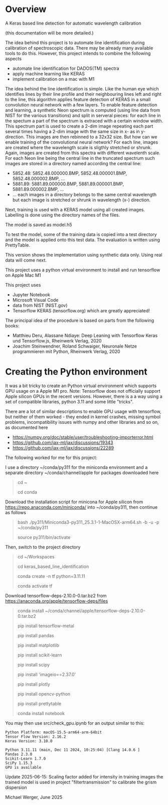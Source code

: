 # Overview

A Keras based line detection for automatic wavelength calibration

(this documentation will be more detailed.)

The idea behind this project is to automate line identification during 
calibration of spectroscopic data.
There may be already many available tools to do this. However, this 
project intends to combine the following aspects
* automate line identification for DADOS(TM) spectra
* apply machine learning like KERAS
* implement calibration on a mac with M1

The idea behind the line identification is simple. Like the human
eye which identifies lines by their line profile and their 
neighbouring lines left and right to the line, this algorithm 
applies feature detection of KERAS in a small convolution neural
network with a few layers.
To enable feature detection and learning, a synthetic Neon spectrum
is computed (using line data from NIST for the various transitions)
and split in serveral pieces: for each line in the spectum a part 
of the spectrum is extraced with a certain window width. This spectrum
part is used to create a 2-dim image repeating each part several times
having a 2-dim image with the same size in x- as in y-direction.
This images are then rebinned to a 32x32 size.
But how can we enable training of the convolutional neural network?
For each line, images are created where the wavelength scale is sligthly
stretched or shrunk. Again, images are created from this spectra with
different wavelenth scale. For each Neon line being the central line 
in the truncated spectrum such images are stored in a directory named 
according the central line:
* 5852.48: 5852.48.000000.BMP, 5852.48.000001.BMP, 5852.48.000002.BMP, ...
* 5881.89: 5881.89.000000.BMP, 5881.89.000001.BMP, 5881.89.000002.BMP, ...
* ...
each images in a directory belongs to the same central wavelength but each
image is stretched or shrunk in wavelength (x-) direction.

Next, training is used with a KERAS model using all created images. 
Labelling is done using the directory names of the files.

The model is saved as model.h5

To test the model, some of the training data is copied into a test
directory and the model is applied onto this test data. The 
evaluation is written using PrettyTable.

This version shows the implementation using synthetic data only. Using
real data will come next.

This project uses a python virtual environment to install and run 
tensorflow on Apple Mac M1

This project uses
* Jupyter Notebook
* Microsoft Visual Code
* data from NIST (NIST.gov)
* Tensorflow KERAS (tensorflow.org)
which are greatly appreciated!
  
The principal idea of the procedure is based on parts from the following 
books:
* Matthieu Deru, Alassane Ndiaye: Deep Leaning with Tensorflow Keras und Tensorflow.js, Rheinwerk Verlag, 2020
* Joachim Steinwendner, Roland Schwaiger, Neuronale Netze programmieren mit Python, Rheinwerk Verlag, 2020

# Creating the Python environment

It was a bit tricky to create an Python virtual environment which supports GPU usage on a Apple M1 pro.
Note: Tensorflow does not officially support Apple silicon GPUs in the recent versions. However, there is a
a way using a set of compatible libraries, python 3.11 and some little "tricks".

There are a lot of similar descriptions to enable GPU usage with tensorflow, but neither of them worked - they ended in kernel crashes, 
missing symbol problems, incompatibility issues with numpy and other libraries and so on, as documented here
* https://numpy.org/doc/stable/user/troubleshooting-importerror.html
* https://github.com/jax-ml/jax/discussions/19343
* https://github.com/jax-ml/jax/discussions/22289

The following worked for me for this project:

I use a directory ~/conda/py311 for the miniconda environment and 
a separate directory ~/conda/channel/apple for packages downloaded here

> cd ~
> 
> cd conda

Download the installation script for minicona for Apple silicon from https://repo.anaconda.com/miniconda/ into ~/conda/py311,
then continue as follows

> bash ./py311/Miniconda3-py311_25.3.1-1-MacOSX-arm64.sh -b -u -p ~/conda/py311
> 
> source py311/bin/activate

Then, switch to the project directory
> cd ~/Workspaces
> 
> cd keras_based_line_identification
> 
> conda create -n tf python=3.11.11
> 
> conda activate tf

Download tensorflow-deps-2.10.0-0.tar.bz2 from https://anaconda.org/apple/tensorflow-deps/files
> conda install ~/conda/channel/apple/tensorflow-deps-2.10.0-0.tar.bz2
> 
> pip install tensorflow-metal
> 
> pip install pandas
> 
> pip install matplotlib
> 
> pip install scikit-learn
> 
> pip install scipy
> 
> pip install 'imageio==2.37.0'
> 
> pip install plotly
> 
> pip install opencv-python
>
> pip install prettytable
> 
> conda install notebook

You may then use src/check_gpu.ipynb for an output similar to this:

```
Python Platform: macOS-15.5-arm64-arm-64bit
Tensor Flow Version: 2.16.2
Keras Version: 3.10.0

Python 3.11.11 (main, Dec 11 2024, 10:25:04) [Clang 14.0.6 ]
Pandas 2.3.0
Scikit-Learn 1.7.0
SciPy 1.15.3
GPU is available
````

Update 2025-06-15:
Scaling factor added for intensity in training images
the trained model is used in project "filtertransmission" to calibrate the grism dispersion

Michael Werger, June 2025